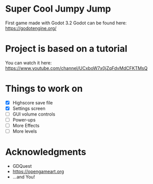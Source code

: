 # Super Cool Jumpy Jump
First game made with Godot 3.2
Godot can be found here: https://godotengine.org/


# Project is based on a tutorial
You can watch it here: https://www.youtube.com/channel/UCxboW7x0jZqFdvMdCFKTMsQ


# Things to work on
- [x] Highscore save file
- [x] Settings screen
- [ ] GUI volume controls
- [ ] Power-ups
- [ ] More Effects
- [ ] More levels

# Acknowledgments
* GDQuest
* https://opengameart.org
* ...and You!

